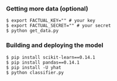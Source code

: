 
### Getting more data (optional)
```
$ export FACTUAL_KEY="" # your key
$ export FACTUAL_SECRET="" # your secret
$ python get_data.py
```

### Building and deploying the model

```
$ pip install scikit-learn==0.14.1
$ pip install pandas==0.14.1
$ pip install -U yhat
$ python classifier.py
```
